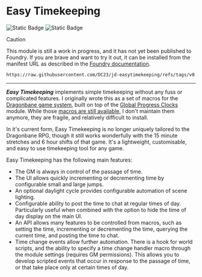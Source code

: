 # Easy Timekeeping

![Static Badge](https://img.shields.io/badge/Module%20Status%3A-Alpha-red)
![Static Badge](https://img.shields.io/badge/Version-0.4.6-blue)

> [!CAUTION]
> This module is still a work in progress, and it has not yet been published to Foundry. If you are brave and want to try it out, it can be installed from the manifest URL as described in the [Foundry documentation](https://foundryvtt.com/article/modules/).

```html
https://raw.githubusercontent.com/DC23/jd-easytimekeeping/refs/tags/v0.4.6/module.json
```

---

***Easy Timekeeping*** implements simple timekeeping without any fuss or complicated features. I originally wrote this as a set of macros for the [Dragonbane game system](https://foundryvtt.com/packages/dragonbane), built on top of the [Global Progress Clocks](https://foundryvtt.com/packages/global-progress-clocks) module. While those [macros are still available](https://github.com/DC23/foundry-macros/blob/main/dbtime/dbtime-readme.md), I don't maintain them anymore, they are fragile, and relatively difficult to install.

In it's current form, Easy Timekeeping is no longer uniquely tailored to the Dragonbane RPG, though it still works wonderfully with the 15 minute stretches and 6 hour shifts of that game. It's a lightweight, customisable, and easy to use timekeeping tool for any game.

Easy Timekeeping has the following main features:

- The GM is always in control of the passage of time.
- The UI allows quickly incrementing or decrementing time by configurable small and large jumps.
- An optional daylight cycle provides configurable automation of scene lighting.
- Configurable ability to post the time to chat at regular times of day. Particularly useful when combined with the option to hide the time of day display on the main UI.
- An API allows many features to be controlled from macros, such as setting the time, incrementing or decrementing the time, querying the current time, and posting the time to chat.
- Time change events allow further automation. There is a hook for world scripts, and the ability to specify a time change handler macro through the module settings (requires GM permissions). This allows you to develop scripted events that occur in response to the passage of time, or that take place only at certain times of day.
